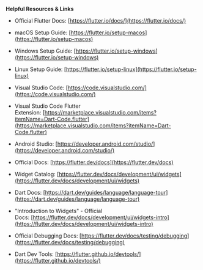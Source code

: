 **Helpful Resources & Links**

-   Official Flutter Docs: [https://flutter.io/docs/](https://flutter.io/docs/)
    
-   macOS Setup Guide: [https://flutter.io/setup-macos](https://flutter.io/setup-macos)
    
-   Windows Setup Guide: [https://flutter.io/setup-windows](https://flutter.io/setup-windows)
    
-   Linux Setup Guide: [https://flutter.io/setup-linux](https://flutter.io/setup-linux)
    
-   Visual Studio Code: [https://code.visualstudio.com/](https://code.visualstudio.com/)
    
-   Visual Studio Code Flutter Extension: [https://marketplace.visualstudio.com/items?itemName=Dart-Code.flutter](https://marketplace.visualstudio.com/items?itemName=Dart-Code.flutter)
    
-   Android Studio: [https://developer.android.com/studio/](https://developer.android.com/studio/)
-   Official Docs: [https://flutter.dev/docs](https://flutter.dev/docs)
    
-   Widget Catalog: [https://flutter.dev/docs/development/ui/widgets](https://flutter.dev/docs/development/ui/widgets)
    
-   Dart Docs: [https://dart.dev/guides/language/language-tour](https://dart.dev/guides/language/language-tour)
    
-   "Introduction to Widgets" - Official Docs: [https://flutter.dev/docs/development/ui/widgets-intro](https://flutter.dev/docs/development/ui/widgets-intro)
-   Official Debugging Docs: [https://flutter.dev/docs/testing/debugging](https://flutter.dev/docs/testing/debugging)
    
-   Dart Dev Tools: [https://flutter.github.io/devtools/](https://flutter.github.io/devtools/)